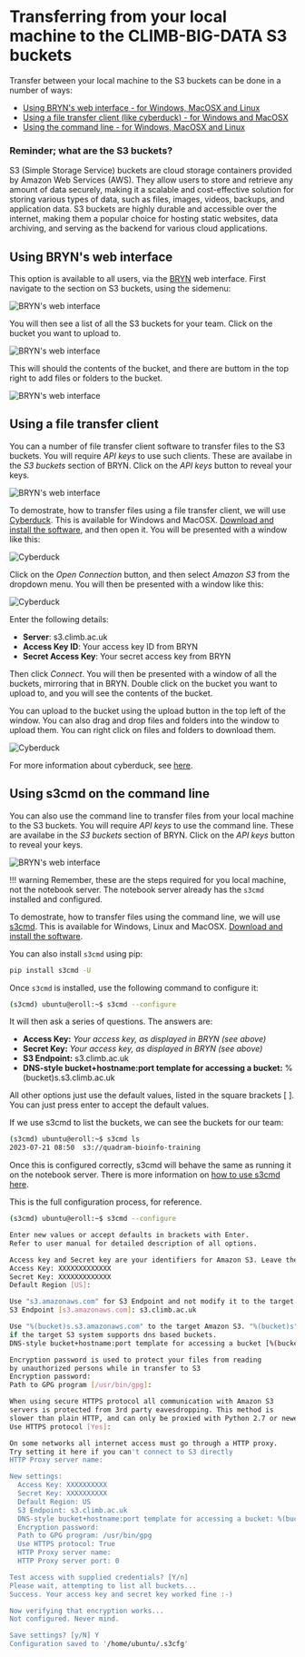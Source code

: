 # Transferring from your local machine to the CLIMB-BIG-DATA S3 buckets

Transfer between your local machine to the S3 buckets can be done in a number of ways:

* [Using BRYN's web interface - for Windows, MacOSX and Linux](#using-bryns-web-interface)
* [Using a file transfer client (like cyberduck) - for Windows and MacOSX](#using-a-file-transfer-client)
* [Using the command line - for Windows, MacOSX and Linux](#using-s3cmd-on-the-command-line)

### Reminder; what are the S3 buckets?

S3 (Simple Storage Service) buckets are cloud storage containers provided by Amazon Web Services (AWS). They allow users to store and retrieve any amount of data securely, making it a scalable and cost-effective solution for storing various types of data, such as files, images, videos, backups, and application data. S3 buckets are highly durable and accessible over the internet, making them a popular choice for hosting static websites, data archiving, and serving as the backend for various cloud applications.

## Using BRYN's web interface

This option is available to all users, via the [BRYN](https://bryn.climb.ac.uk) web interface. First navigate to the section on S3 buckets, using the sidemenu:

![BRYN's web interface](./img/bryn-s3.png)

You will then see a list of all the S3 buckets for your team. Click on the bucket you want to upload to.

![BRYN's web interface](./img/bryn-s3-bucket.png)

This will should the contents of the bucket, and there are buttom in the top right to add files or folders to the bucket.

![BRYN's web interface](./img/bryn-s3-bucket-upload.png)

## Using a file transfer client

You can a number of file transfer client software to transfer files to the S3 buckets. You will require *API keys* to use such clients. These are availabe in the *S3 buckets* section of BRYN. Click on the *API keys* button to reveal your keys.

![BRYN's web interface](./img/bryn-s3-bucket-key.png)

To demostrate, how to transfer files using a file transfer client, we will use [Cyberduck](https://cyberduck.io/). This is available for Windows and MacOSX. [Download and install the software](https://cyberduck.io/download/), and then open it. You will be presented with a window like this:

![Cyberduck](./img/cyberduck.png)

Click on the *Open Connection* button, and then select *Amazon S3* from the dropdown menu. You will then be presented with a window like this:

![Cyberduck](./img/cyberduck-s3.png)

Enter the following details:

* **Server**: s3.climb.ac.uk
* **Access Key ID**: Your access key ID from BRYN
* **Secret Access Key**: Your secret access key from BRYN

Then click *Connect*. You will then be presented with a window of all the buckets, mirroring that in BRYN. Double click on the bucket you want to upload to, and you will see the contents of the bucket.

You can upload to the bucket using the upload button in the top left of the window. You can also drag and drop files and folders into the window to upload them.
You can right click on files and folders to download them.

![Cyberduck](./img/cyberduck-s3-download.png)

For more information about cyberduck, see [here](https://docs.cyberduck.io/cyberduck/).

## Using s3cmd on the command line 

You can also use the command line to transfer files from your local machine to the S3 buckets. You will require *API keys* to use the command line. These are availabe in the *S3 buckets* section of BRYN. Click on the *API keys* button to reveal your keys.

![BRYN's web interface](./img/bryn-s3-bucket-key.png)

<!-- prettier-ignore -->
!!! warning
    Remember, these are the steps required for you local machine, not the notebook server. The notebook server already has the `s3cmd` installed and configured.

To demostrate, how to transfer files using the command line, we will use [s3cmd](https://s3tools.org/s3cmd). This is available for Windows, Linux and MacOSX. [Download and install the software](https://s3tools.org/download). 

You can also install `s3cmd` using pip:

```bash
pip install s3cmd -U
```

Once `s3cmd` is installed, use the following command to configure it:

```bash
(s3cmd) ubuntu@eroll:~$ s3cmd --configure
```

It will then ask a series of questions. The answers are:


* **Access Key:** *Your access key, as displayed in BRYN (see above)*
* **Secret Key:** *Your access key, as displayed in BRYN (see above)*
* **S3 Endpoint:** s3.climb.ac.uk
* **DNS-style bucket+hostname:port template for accessing a bucket:** %(bucket)s.s3.climb.ac.uk

All other options just use the default values, listed in the square brackets [ ]. You can just press enter to accept the default values.

If we use s3cmd to list the buckets, we can see the buckets for our team:

```bash
(s3cmd) ubuntu@eroll:~$ s3cmd ls
2023-07-21 08:50  s3://quadram-bioinfo-training
```

Once this is configured correctly, s3cmd will behave the same as running it on the notebook server. There is more information on [how to use s3cmd here](fetch-s3-to-notebook.md).

This is the full configuration process, for reference. 

```bash
(s3cmd) ubuntu@eroll:~$ s3cmd --configure

Enter new values or accept defaults in brackets with Enter.
Refer to user manual for detailed description of all options.

Access key and Secret key are your identifiers for Amazon S3. Leave them empty for using the env variab
Access Key: XXXXXXXXXXXXX
Secret Key: XXXXXXXXXXXXX
Default Region [US]:

Use "s3.amazonaws.com" for S3 Endpoint and not modify it to the target Amazon S3.
S3 Endpoint [s3.amazonaws.com]: s3.climb.ac.uk

Use "%(bucket)s.s3.amazonaws.com" to the target Amazon S3. "%(bucket)s" and "%(location)s" vars can be
if the target S3 system supports dns based buckets.
DNS-style bucket+hostname:port template for accessing a bucket [%(bucket)s.s3.amazonaws.com]: %(bucket)s.s3.climb.ac.uk

Encryption password is used to protect your files from reading
by unauthorized persons while in transfer to S3
Encryption password:
Path to GPG program [/usr/bin/gpg]:

When using secure HTTPS protocol all communication with Amazon S3
servers is protected from 3rd party eavesdropping. This method is
slower than plain HTTP, and can only be proxied with Python 2.7 or newer
Use HTTPS protocol [Yes]:

On some networks all internet access must go through a HTTP proxy.
Try setting it here if you can't connect to S3 directly
HTTP Proxy server name:

New settings:
  Access Key: XXXXXXXXXX
  Secret Key: XXXXXXXXXX
  Default Region: US
  S3 Endpoint: s3.climb.ac.uk
  DNS-style bucket+hostname:port template for accessing a bucket: %(bucket)s.s3.climb.ac.uk
  Encryption password:
  Path to GPG program: /usr/bin/gpg
  Use HTTPS protocol: True
  HTTP Proxy server name:
  HTTP Proxy server port: 0

Test access with supplied credentials? [Y/n]
Please wait, attempting to list all buckets...
Success. Your access key and secret key worked fine :-)

Now verifying that encryption works...
Not configured. Never mind.

Save settings? [y/N] Y
Configuration saved to '/home/ubuntu/.s3cfg'
```